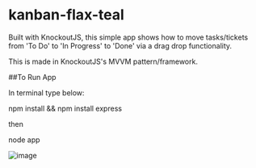 # kanban-flax-teal

Built with KnockoutJS, this simple app shows how to move tasks/tickets from 'To Do' to 'In Progress' to 'Done' via a drag drop functionality.

This is made in KnockoutJS's MVVM pattern/framework.

##To Run App

In terminal type below:

npm install && npm install express

then 

node app

![image](https://github.com/rorymclaughlin432/kanban-flax-teal/assets/66029116/b6510c02-03f6-4157-906d-21580b574438)
